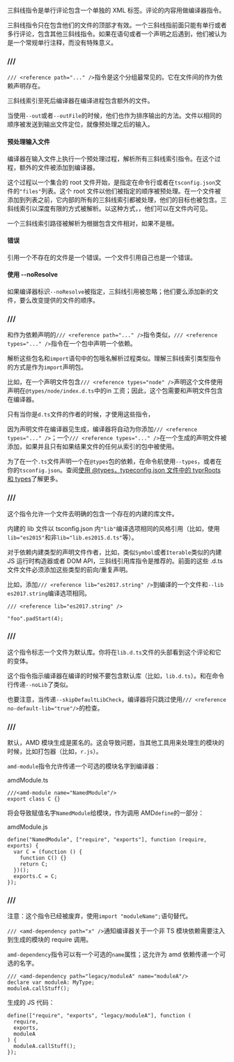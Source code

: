 三斜线指令是单行评论包含一个单独的 XML 标签。评论的内容用做编译器指令。

三斜线指令只在包含他们的文件的顶部才有效。一个三斜线指前面只能有单行或者多行评论，包含其他三斜线指令。如果在语句或者一个声明之后遇到，他们被认为是一个常规单行注释，而没有特殊意义。


### /// <reference path="..." />

`/// <reference path="..." />`指令是这个分组最常见的。它在文件间的作为依赖声明存在。

三斜线索引至死后编译器在编译进程包含额外的文件。

当使用`--out`或者`--outFile`的时候，他们也作为排序输出的方法。文件以相同的顺序被发送到输出文件定位，就像预处理之后的输入。

#### 预处理输入文件

编译器在输入文件上执行一个预处理过程，解析所有三斜线索引指令。在这个过程，额外的文件被添加到编译器。

这个过程以一个集合的 root 文件开始，是指定在命令行或者在`tsconfig.json`文件的`"files"`列表。这个 root 文件以他们被指定的顺序被预处理。在一个文件被添加到列表之前，它内部的所有的三斜线索引都被处理，他们的目标也被包含。三斜线索引以深度有限的方式被解析。以这种方式，，他们可以在文件内可见。

一个三斜线索引路径被解析为根据包含文件相对，如果不是根。

#### 错误

引用一个不存在的文件是一个错误。一个文件引用自己也是一个错误。

#### 使用 --noResolve

如果编译器标识`--noResolve`被指定，三斜线引用被忽略；他们要么添加新的文件，要么改变提供的文件的顺序。

### /// <reference types="..." />

和作为依赖声明的`/// <reference path="..." />`指令类似，`/// <reference types="..." />`指令在一个包中声明一个依赖。

解析这些包名和`import`语句中的包哦名解析过程类似。理解三斜线索引类型指令的方式是作为`import`声明包。

比如，在一个声明文件包含`/// <reference types="node" />`声明这个文件使用声明在`@types/node/index.d.ts`中的in 工资；因此，这个包需要和声明文件包含在编译器。

只有当你是`d.ts`文件的作者的时候，才使用这些指令，

因为声明文件在编译器见生成，编译器将自动为你添加`/// <reference types="..." />`；一个`/// <reference types="..." />`在一个生成的声明文件被添加，如果并且只有如果结果文件的任何从索引的包中被使用。

为了在一个`.ts`文件声明一个在`@types`包的依赖，在命令航使用`--types`，或者在你的`tsconfig.json`。查阅[使用 @types，typeconfig.json 文件中的 typrRoots 和 types]()了解更多。

### /// <reference lib="..." />

这个指令允许一个文件去明确的包含一个存在的内建的库文件。

内建的 lib 文件以 tsconfig.json 内`"lib"`编译选项相同的风格引用（比如，使用`lib="es2015"`和非`lib="lib.es2015.d.ts"`等）。

对于依赖内建类型的声明文件作者，比如，类似`Symbol`或者`Iterable`类似的内建 JS 运行时构造器或者 DOM API，三斜线引用库指令是推荐的。前面的这些 .d.ts 文件文件必须添加这些类型的前向/重复声明。

比如，添加`/// <reference lib="es2017.string" />`到编译的一个文件和`--lib es2017.string`编译选项相同。
```
/// <reference lib="es2017.string" />

"foo".padStart(4);
```

### /// <reference no-default-lib="true"/>

这个指令标志一个文件为默认库。你将在`lib.d.ts`文件的头部看到这个评论和它的变体。

这个指令指示编译器在编译的时候不要包含默认库（比如，`lib.d.ts`）。和在命令行传递`--noLib`了类似。

也要注意，当传递`--skipDefaultLibCheck`，编译器将只跳过使用`/// <reference no-default-lib="true"/>`的检查。


### /// <amd-module />

默认，AMD 模块生成是匿名的。这会导致问题，当其他工具用来处理生的模块的时候，比如打包器（比如，`r.js`）。

`amd-module`指令允许传递一个可选的模块名字到编译器：

amdModule.ts
```
///<amd-module name="NamedModule"/>
export class C {}
```

将会导致赋值名字`NamedModule`给模块，作为调用 AMD`define`的一部分：

amdModule.js
```
define("NamedModule", ["require", "exports"], function (require, exports) {
  var C = (function () {
    function C() {}
    return C;
  })();
  exports.C = C;
});

```

### /// <amd-dependency />

注意：这个指令已经被废弃，使用`import "moduleName";`语句替代。

`/// <amd-dependency path="x" />`通知编译器关于一个非 TS 模块依赖需要注入到生成的模块的 require 调用。

`amd-dependency`指令可以有一个可选的`name`属性；这允许为 amd 依赖传递一个可选的名字。

```
/// <amd-dependency path="legacy/moduleA" name="moduleA"/>
declare var moduleA: MyType;
moduleA.callStuff();

```
生成的 JS 代码：
```
define(["require", "exports", "legacy/moduleA"], function (
  require,
  exports,
  moduleA
) {
  moduleA.callStuff();
});

```

